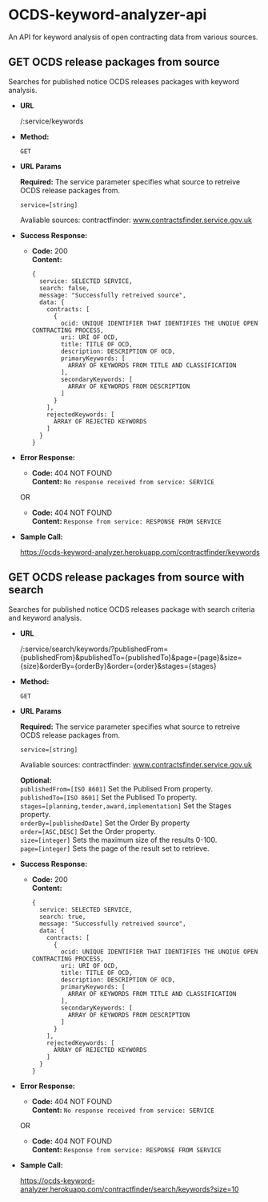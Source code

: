 # OCDS-keyword-analyzer-api
An API for keyword analysis of open contracting data from various sources.

**GET OCDS release packages from source**
----
  Searches for published notice OCDS releases packages with keyword analysis.

* **URL**

  /:service/keywords

* **Method:**

  `GET`
  
*  **URL Params**

   **Required:**
    The service parameter specifies what source to retreive OCDS release packages from.

   `service=[string]`

   Avaliable sources:
    contractfinder: www.contractsfinder.service.gov.uk

* **Success Response:**

  * **Code:** 200 <br />
    **Content:** 
    ```
    {
      service: SELECTED SERVICE, 
      search: false, 
      message: "Successfully retreived source", 
      data: { 
        contracts: [ 
          { 
            ocid: UNIQUE IDENTIFIER THAT IDENTIFIES THE UNQIUE OPEN CONTRACTING PROCESS, 
            uri: URI OF OCD, 
            title: TITLE OF OCD,
            description: DESCRIPTION OF OCD, 
            primaryKeywords: [ 
              ARRAY OF KEYWORDS FROM TITLE AND CLASSIFICATION 
            ], 
            secondaryKeywords: [ 
              ARRAY OF KEYWORDS FROM DESCRIPTION 
            ] 
          } 
        ],
        rejectedKeywords: [
          ARRAY OF REJECTED KEYWORDS
        ]
      } 
    } 
    ```
 
* **Error Response:**

  * **Code:** 404 NOT FOUND <br />
    **Content:** `No response received from service: SERVICE`

  OR

  * **Code:** 404 NOT FOUND <br />
    **Content:** `Response from service: RESPONSE FROM SERVICE`

* **Sample Call:**

  https://ocds-keyword-analyzer.herokuapp.com/contractfinder/keywords


**GET OCDS release packages from source with search**
----
  Searches for published notice OCDS releases package with search criteria and keyword analysis.

* **URL**

  /:service/search/keywords/?publishedFrom={publishedFrom}&publishedTo={publishedTo}&page={page}&size={size}&orderBy={orderBy}&order={order}&stages={stages}

* **Method:**

  `GET`
  
*  **URL Params**

   **Required:**
    The service parameter specifies what source to retreive OCDS release packages from.

   `service=[string]`

   Avaliable sources:
    contractfinder: www.contractsfinder.service.gov.uk

    **Optional:** <br />
    `publishedFrom=[ISO 8601]` Set the Publised From property. <br />
    `publishedTo=[ISO 8601]` 	Set the Publised To property. <br />
    `stages=[planning,tender,award,implementation]` Set the Stages property. <br />
    `orderBy=[publishedDate]` Set the Order By property <br />
    `order=[ASC,DESC]` 	Set the Order property. <br />
    `size=[integer]` 	Sets the maximum size of the results 0-100. <br />
    `page=[integer]` 	Sets the page of the result set to retrieve. <br />

* **Success Response:**

  * **Code:** 200 <br />
    **Content:** 
    ```
    {
      service: SELECTED SERVICE, 
      search: true, 
      message: "Successfully retreived source", 
      data: { 
        contracts: [ 
          { 
            ocid: UNIQUE IDENTIFIER THAT IDENTIFIES THE UNQIUE OPEN CONTRACTING PROCESS, 
            uri: URI OF OCD, 
            title: TITLE OF OCD,
            description: DESCRIPTION OF OCD, 
            primaryKeywords: [ 
              ARRAY OF KEYWORDS FROM TITLE AND CLASSIFICATION 
            ], 
            secondaryKeywords: [ 
              ARRAY OF KEYWORDS FROM DESCRIPTION 
            ] 
          } 
        ],
        rejectedKeywords: [
          ARRAY OF REJECTED KEYWORDS
        ]
      } 
    } 
    ```
 
* **Error Response:**

  * **Code:** 404 NOT FOUND <br />
    **Content:** `No response received from service: SERVICE`

  OR

  * **Code:** 404 NOT FOUND <br />
    **Content:** `Response from service: RESPONSE FROM SERVICE`

* **Sample Call:**

  https://ocds-keyword-analyzer.herokuapp.com/contractfinder/search/keywords?size=10

